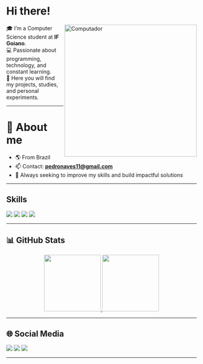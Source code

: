# Hi there! 
<img src="https://raw.githubusercontent.com/MicaelliMedeiros/micaellimedeiros/master/image/computer-illustration.png" width="350px" align="right" alt="Computador">

🎓 I’m a Computer Science student at **IF Goiano**.  
💻 Passionate about programming, technology, and constant learning.  
📂 Here you will find my projects, studies, and personal experiments.  

---

# 📍 About me
- 🌎 From Brazil  
- 📫 Contact: **pedronaves11@gmail.com**  
- 🚀 Always seeking to improve my skills and build impactful solutions  

---

## Skills

<a target="_blank"><img src="https://img.shields.io/badge/Python-3776AB?style=for-the-badge&logo=python&logoColor=white"></a>
<a target="_blank"><img src="https://img.shields.io/badge/Java-ED8B00?style=for-the-badge&logo=java&logoColor=white"></a>
<a target="_blank"><img src="https://img.shields.io/badge/Swift-FA7343?style=for-the-badge&logo=swift&logoColor=white"></a>
<a target="_blank"><img src="https://img.shields.io/badge/Flutter-02569B?style=for-the-badge&logo=flutter&logoColor=white"></a>

---

## 📊 GitHub Stats
<div align="center">
  <a href="https://github.com/PedroNaves00">
    <img height="150em" src="https://github-readme-stats.vercel.app/api?username=PedroNaves00&show_icons=true&theme=dark&include_all_commits=true&count_private=true"/>
    <img height="150em" src="https://github-readme-stats.vercel.app/api/top-langs/?username=PedroNaves00&layout=compact&langs_count=7&theme=dark"/>
  </a>
</div>

---

## 🌐 Social Media

<a href="https://instagram.com/_pedro_naves" target="_blank"><img src="https://img.shields.io/badge/-Instagram-%23E4405F?style=for-the-badge&logo=instagram&logoColor=white"></a>
<a href="mailto:pedronaves11@gmail.com"><img src="https://img.shields.io/badge/-Gmail-%23333?style=for-the-badge&logo=gmail&logoColor=white"></a>
<a href="https://www.linkedin.com/in/pedro-naves-cavalcanti-254086256/" target="_blank"><img src="https://img.shields.io/badge/LinkedIn-0077B5?style=for-the-badge&logo=linkedin&logoColor=white"></a>  

---
